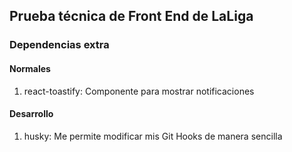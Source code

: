 ## Prueba técnica de Front End de LaLiga







### Dependencias extra

#### Normales
1. react-toastify: Componente para mostrar notificaciones

#### Desarrollo

1. husky: Me permite modificar mis Git Hooks de manera sencilla
